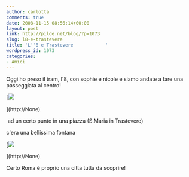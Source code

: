 ```yaml
---
author: carlotta
comments: true
date: 2008-11-15 08:56:14+00:00
layout: post
link: http://pilde.net/blog/?p=1073
slug: l8-e-trastevere
title: 'L''8 e Trastevere            '
wordpress_id: 1073
categories:
- Amici
---
```


Oggi ho preso il tram, l'8, con sophie e nicole e siamo andate a fare una passeggiata al centro!

[![](http://pilde.net/blog/wp-content/uploads/2008/11/tram1.jpg)


](http://None)


 ad un certo punto in una piazza (S.Maria in Trastevere)


 c'era una bellissima fontana

[![](http://pilde.net/blog/wp-content/uploads/2008/11/fontana.jpg)


](http://None)




Certo Roma è proprio una citta tutta da scoprire!
